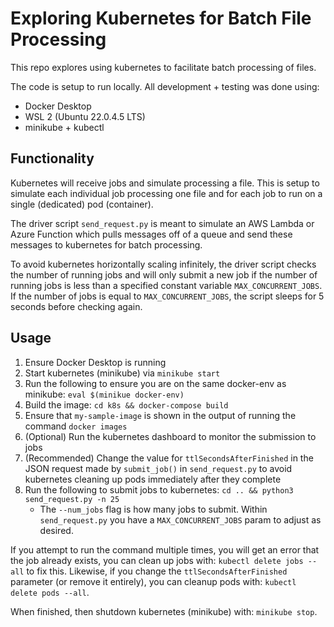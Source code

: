 # Exploring Kubernetes for Batch File Processing

This repo explores using kubernetes to facilitate batch processing of files. 

The code is setup to run locally. All development + testing was done using: 
- Docker Desktop
- WSL 2 (Ubuntu 22.0.4.5 LTS)
- minikube + kubectl

## Functionality

Kubernetes will receive jobs and simulate processing a file. This is setup to simulate each individual job processing one file and for each job to run on a single (dedicated) pod (container). 

The driver script `send_request.py` is meant to simulate an AWS Lambda or Azure Function which pulls messages off of a queue and send these messages to kubernetes for batch processing. 

To avoid kubernetes horizontally scaling infinitely, the driver script checks the number of running jobs and will only submit a new job if the number of running jobs is less than a specified constant variable `MAX_CONCURRENT_JOBS`. If the number of jobs is equal to `MAX_CONCURRENT_JOBS`, the script sleeps for 5 seconds before checking again.


## Usage

1. Ensure Docker Desktop is running
2. Start kubernetes (minikube) via `minikube start`
3. Run the following to ensure you are on the same docker-env as minikube: `eval $(minikue docker-env)`
4. Build the image: `cd k8s && docker-compose build`
5. Ensure that `my-sample-image` is shown in the output of running the command `docker images`
6. (Optional) Run the kubernetes dashboard to monitor the submission to jobs
7. (Recommended) Change the value for `ttlSecondsAfterFinished` in the JSON request made by `submit_job()` in `send_request.py` to avoid kubernetes cleaning up pods immediately after they complete
8. Run the following to submit jobs to kubernetes: `cd .. && python3 send_request.py -n 25`
    - The `--num_jobs` flag is how many jobs to submit. Within `send_request.py` you have a `MAX_CONCURRENT_JOBS` param to adjust as desired.

If you attempt to run the command multiple times, you will get an error that the job already exists, you can clean up jobs with: `kubectl delete jobs --all` to fix this. Likewise, if you change the `ttlSecondsAfterFinished` parameter (or remove it entirely), you can cleanup pods with: `kubectl delete pods --all`.

When finished, then shutdown kubernetes (minikube) with: `minikube stop`. 
